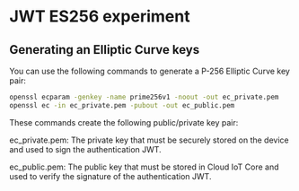 # JWT ES256 experiment


## Generating an Elliptic Curve keys

You can use the following commands to generate a P-256 Elliptic Curve key pair:

```bash
openssl ecparam -genkey -name prime256v1 -noout -out ec_private.pem
openssl ec -in ec_private.pem -pubout -out ec_public.pem
```

These commands create the following public/private key pair:

ec_private.pem: The private key that must be securely stored on the device and used to sign the authentication JWT.

ec_public.pem: The public key that must be stored in Cloud IoT Core and used to verify the signature of the authentication JWT.



